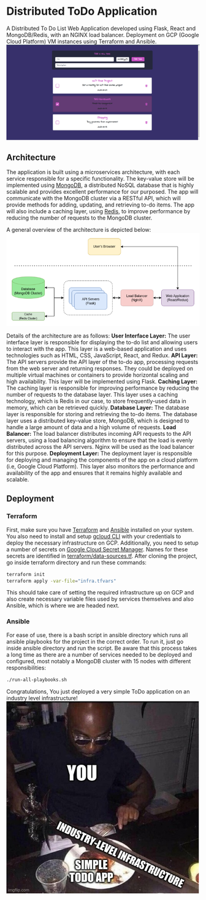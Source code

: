 # Distributed ToDo Application

A Distributed To Do List Web Application developed using Flask, React and MongoDB/Redis, with an NGINX load balancer. Deployment on GCP (Google Cloud Platform) VM instances using Terraform and Ansible.
![Screenshot1](images/ss1.png)

## Architecture

The application is built using a microservices architecture, with each service responsible for a specific functionality. The key-value store will be implemented using [MongoDB](https://www.mongodb.com/), a distributed NoSQL database that is highly scalable and provides excellent performance for our purposed.
The app will communicate with the MongoDB cluster via a RESTful API, which will provide methods for adding, updating, and retrieving to-do items. The app will also include a caching layer, using [Redis](https://redis.io/), to improve performance by reducing the number of requests to the MongoDB cluster.

A general overview of the architecture is depicted below:
![SoftwareArch](images/SoftwareArch.png)

Details of the architecture are as follows:
**User Interface Layer:** The user interface layer is responsible for displaying the to-do list and allowing users to interact with the app. This layer is a web-based application and uses technologies such as HTML, CSS, JavaScript, React, and Redux.
**API Layer:** The API servers provide the API layer of the to-do app, processing requests from the web server and returning responses. They could be deployed on multiple virtual machines or containers to provide horizontal scaling and high availability. This layer will be implemented using Flask.
**Caching Layer:** The caching layer is responsible for improving performance by reducing the number of requests to the database layer. This layer uses a caching technology, which is Redis in our case, to store frequently-used data in memory, which can be retrieved quickly.
**Database Layer:** The database layer is responsible for storing and retrieving the to-do items. The database layer uses a distributed key-value store, MongoDB, which is designed to handle a large amount of data and a high volume of requests.
**Load Balancer:** The load balancer distributes incoming API requests to the API servers, using a load balancing algorithm to ensure that the load is evenly distributed across the API servers. Nginx will be used as the load balancer for this purpose.
**Deployment Layer:** The deployment layer is responsible for deploying and managing the components of the app on a cloud platform (i.e, Google Cloud Platform). This layer also monitors the performance and availability of the app and ensures that it remains highly available and scalable.

## Deployment

### Terraform

First, make sure you have [Terraform](https://www.terraform.io/) and [Ansible](https://www.ansible.com/) installed on your system. You also need to install and setup [gcloud CLI](https://cloud.google.com/sdk/gcloud) with your credentials to deploy the necessary infrastructure on GCP. Additionally, you need to setup a number of secrets on [Google Cloud Secret Manager](https://cloud.google.com/secret-manager). Names for these secrets are identified in [terraform/data-sources.tf](https://github.com/dark-0ne/Distributed-ToDo-App/blob/main/terraform/data-sources.tf).
After cloning the project, go inside terraform directory and run these commands:

```bash
terraform init
terraform apply -var-file="infra.tfvars"
```

This should take care of setting the required infrastructure up on GCP and also create necessary variable files used by services themselves and also Ansible, which is where we are headed next.

### Ansible

For ease of use, there is a bash script in ansible directory which runs all ansible playbooks for the project in the correct order. To run it, just go inside ansible directory and run the script. Be aware that this process takes a long time as there are a number of services needed to be deployed and configured, most notably a MongoDB cluster with 15 nodes with different responsibilities:

```bash
./run-all-playbooks.sh
```

Congratulations, You just deployed a very simple ToDo application on an industry level infrastructure!
![Congratz](images/congratz.jpg)
